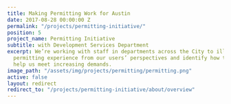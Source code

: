```yaml
---
title: Making Permitting Work for Austin
date: 2017-08-28 00:00:00 Z
permalink: "/projects/permitting-initiative/"
position: 5
project_name: Permitting Initiative
subtitle: with Development Services Department
excerpt: We’re working with staff in departments across the City to illustrate the
  permitting experience from our users’ perspectives and identify how technology can
  help us meet increasing demands.
image_path: "/assets/img/projects/permitting/permitting.png"
active: false
layout: redirect
redirect_to: "/projects/permitting-initiative/about/overview"
---
```


